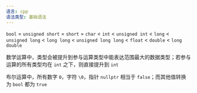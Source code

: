 ```yaml
---
语言: cpp
语法类型: 基础语法
---
```

`bool` = `unsigned short` = `short` = `char` < `int` < `unsigned int` < `long` < `unsigned long` < `long long` < `unsigned long long` < `float` < `double` < `long double`

数学运算中，类型会被提升到参与运算类型中能表达范围最大的数据类型；若参与运算的所有类型均在 `int` 之下，则直接提升到 `int`

布尔运算中，所有数字 `0`，字符 `\0`，指针 `nullptr` 相当于 `false`；而其他值转换为 `bool` 都为 `true`